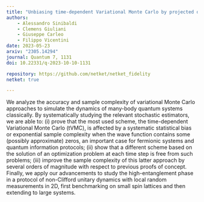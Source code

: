 ```yaml
---
title: "Unbiasing time-dependent Variational Monte Carlo by projected quantum evolution"
authors:
    - Alessandro Sinibaldi
    - Clemens Giuliani
    - Giuseppe Carleo
    - Filippo Vicentini
date: 2023-05-23
arxiv: "2305.14294"
journal: Quantum 7, 1131
doi: 10.22331/q-2023-10-10-1131

repository: https://github.com/netket/netket_fidelity
netket: true

---
```


We analyze the accuracy and sample complexity of variational Monte Carlo approaches to simulate the dynamics of many-body quantum systems classically. By systematically studying the relevant stochastic estimators, we are able to: (i) prove that the most used scheme, the time-dependent Variational Monte Carlo (tVMC), is affected by a systematic statistical bias or exponential sample complexity when the wave function contains some (possibly approximate) zeros, an important case for fermionic systems and quantum information protocols; (ii) show that a different scheme based on the solution of an optimization problem at each time step is free from such problems; (iii) improve the sample complexity of this latter approach by several orders of magnitude with respect to previous proofs of concept. Finally, we apply our advancements to study the high-entanglement phase in a protocol of non-Clifford unitary dynamics with local random measurements in 2D, first benchmarking on small spin lattices and then extending to large systems.

